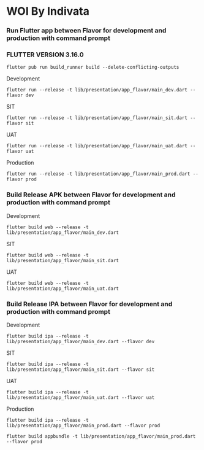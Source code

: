 # WOI By Indivata

### Run Flutter app between Flavor for development and production with command prompt

### FLUTTER VERSION 3.16.0

``` consoloe
flutter pub run build_runner build --delete-conflicting-outputs 
```

Development
```console  
flutter run --release -t lib/presentation/app_flavor/main_dev.dart --flavor dev  
```
SIT
```console  
flutter run --release -t lib/presentation/app_flavor/main_sit.dart --flavor sit  
```  
UAT
```console  
flutter run --release -t lib/presentation/app_flavor/main_uat.dart --flavor uat  
```  
Production
```console  
flutter run --release -t lib/presentation/app_flavor/main_prod.dart --flavor prod  
```  

### Build Release APK  between Flavor for development and production with command prompt


Development
```console  
flutter build web --release -t lib/presentation/app_flavor/main_dev.dart
```  
SIT
```console  
flutter build web --release -t lib/presentation/app_flavor/main_sit.dart 
```  
UAT
```console  
flutter build web --release -t lib/presentation/app_flavor/main_uat.dart
```  

### Build Release IPA  between Flavor for development and production with command prompt


Development
```console  
flutter build ipa --release -t lib/presentation/app_flavor/main_dev.dart --flavor dev
```  
SIT
```console  
flutter build ipa --release -t lib/presentation/app_flavor/main_sit.dart --flavor sit  
```  
UAT
```console  
flutter build ipa --release -t lib/presentation/app_flavor/main_uat.dart --flavor uat  
```  
Production
```console  
flutter build ipa --release -t lib/presentation/app_flavor/main_prod.dart --flavor prod  
``` 

```console  
flutter build appbundle -t lib/presentation/app_flavor/main_prod.dart --flavor prod
```



 
